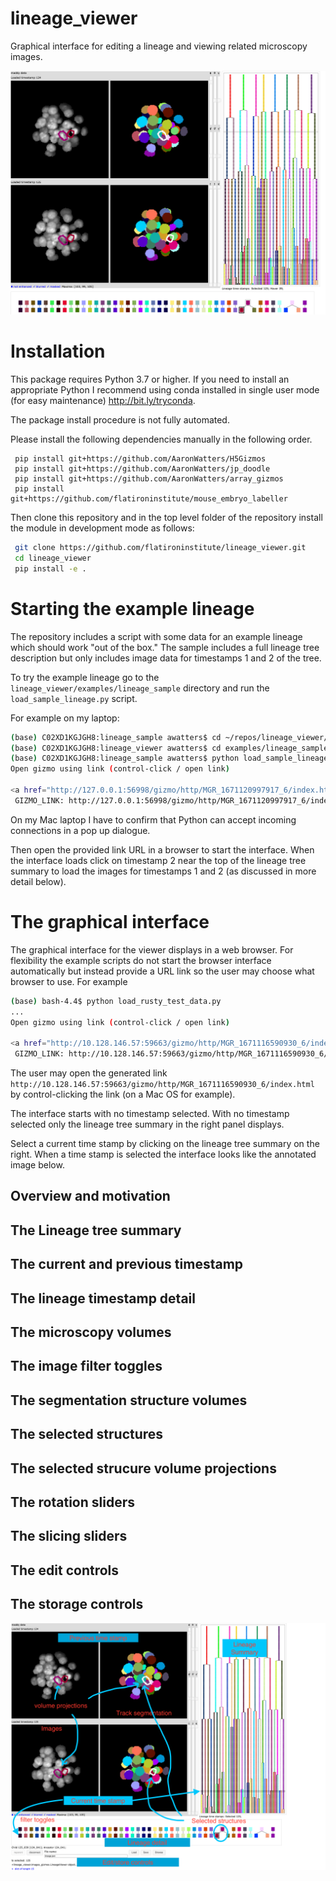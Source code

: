 # lineage_viewer
Graphical interface for editing a lineage and viewing related microscopy images.

<img src="viewer.png"/>


# Installation

This package requires Python 3.7 or higher.  If you need to install an appropriate Python
I recommend using conda installed in single user mode (for easy maintenance) 
<a href="http://bit.ly/tryconda">http://bit.ly/tryconda</a>.

The package install procedure is not fully automated.

Please install the following dependencies manually in the following order.

```
 pip install git+https://github.com/AaronWatters/H5Gizmos
 pip install git+https://github.com/AaronWatters/jp_doodle
 pip install git+https://github.com/AaronWatters/array_gizmos
 pip install git+https://github.com/flatironinstitute/mouse_embryo_labeller
```

Then clone this repository and in the top level folder of the repository install the module in development mode as follows:

```bash
 git clone https://github.com/flatironinstitute/lineage_viewer.git
 cd lineage_viewer
 pip install -e .
```

# Starting the example lineage

The repository includes a script with some data for an example lineage
which should work "out of the box."  The sample includes a full
lineage tree description but only includes image data
for timestamps 1 and 2 of the tree.

To try the example lineage go to the `lineage_viewer/examples/lineage_sample`
directory and run the `load_sample_lineage.py` script.  

For example on my laptop:

```bash
(base) C02XD1KGJGH8:lineage_sample awatters$ cd ~/repos/lineage_viewer/
(base) C02XD1KGJGH8:lineage_viewer awatters$ cd examples/lineage_sample/
(base) C02XD1KGJGH8:lineage_sample awatters$ python load_sample_lineage.py 
Open gizmo using link (control-click / open link)

<a href="http://127.0.0.1:56998/gizmo/http/MGR_1671120997917_6/index.html" target="_blank">Click to open</a> <br> 
 GIZMO_LINK: http://127.0.0.1:56998/gizmo/http/MGR_1671120997917_6/index.html 

```
On my Mac laptop I have to confirm that Python can accept incoming connections in a pop up dialogue.

Then open the provided link URL in a browser to start the interface.
When the interface loads click on timestamp 2 near the top of the lineage tree
summary to load the images for timestamps 1 and 2 (as discussed in more detail below).


# The graphical interface

The graphical interface for the viewer displays in a web browser.
For flexibility the example scripts do not start the browser interface automatically
but instead provide a URL link so the user may choose what browser to use.  For example

```bash
(base) bash-4.4$ python load_rusty_test_data.py 
...
Open gizmo using link (control-click / open link)

<a href="http://10.128.146.57:59663/gizmo/http/MGR_1671116590930_6/index.html" target="_blank">Click to open</a> <br> 
 GIZMO_LINK: http://10.128.146.57:59663/gizmo/http/MGR_1671116590930_6/index.html 
```

The user may open the generated link `http://10.128.146.57:59663/gizmo/http/MGR_1671116590930_6/index.html`
by control-clicking the link (on a Mac OS for example).

The interface starts with no timestamp selected.  With no timestamp selected only the lineage tree summary
in the right panel displays.

Select a current time stamp by clicking on the lineage
tree summary on the right.  When a time stamp is selected the interface looks like the annotated
image below.

## Overview and motivation

## The Lineage tree summary

## The current and previous timestamp

## The lineage timestamp detail

## The microscopy volumes

## The image filter toggles

## The segmentation structure volumes

## The selected structures

## The selected strucure volume projections

## The rotation sliders

## The slicing sliders

## The edit controls

## The storage controls

<img src="annotated.png"/>
